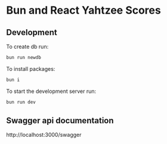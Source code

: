 # Bun and React Yahtzee Scores

## Development
To create db run:
```bash
bun run newdb
```

To install packages:
```bash
bun i
```

To start the development server run:
```bash
bun run dev
```

## Swagger api documentation
http://localhost:3000/swagger